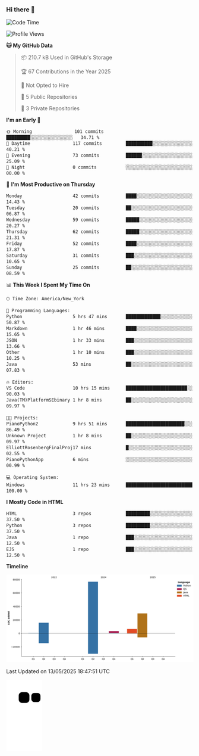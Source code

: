 ### Hi there 👋

<!--
**Iplay6432/Iplay6432** is a ✨ _special_ ✨ repository because its `README.md` (this file) appears on your GitHub profile.

Here are some ideas to get you started:

- 🔭 I’m currently working on ...
- 🌱 I’m currently learning ...
- 👯 I’m looking to collaborate on ...
- 🤔 I’m looking for help with ...
- 💬 Ask me about ...
- 📫 How to reach me: ...
- 😄 Pronouns: ...
- ⚡ Fun fact: ...
-->
<!--
- 🔭 I’m currently working on [A Login Python Scipt Thing](https://github.com/Iplay6432/Lugin-but-no-Pygame-)
- 🌱 I’m currently [learning C++](https://github.com/Iplay6432/LearningCpp)


<!--START_SECTION:waka-->
![Code Time](http://img.shields.io/badge/Code%20Time-228%20hrs%2050%20mins-blue)

![Profile Views](http://img.shields.io/badge/Profile%20Views-0-blue)

**🐱 My GitHub Data** 

> 📦 210.7 kB Used in GitHub's Storage 
 > 
> 🏆 67 Contributions in the Year 2025
 > 
> 🚫 Not Opted to Hire
 > 
> 📜 5 Public Repositories 
 > 
> 🔑 3 Private Repositories 
 > 
**I'm an Early 🐤** 

```text
🌞 Morning                101 commits         █████████░░░░░░░░░░░░░░░░   34.71 % 
🌆 Daytime                117 commits         ██████████░░░░░░░░░░░░░░░   40.21 % 
🌃 Evening                73 commits          ██████░░░░░░░░░░░░░░░░░░░   25.09 % 
🌙 Night                  0 commits           ░░░░░░░░░░░░░░░░░░░░░░░░░   00.00 % 
```
📅 **I'm Most Productive on Thursday** 

```text
Monday                   42 commits          ████░░░░░░░░░░░░░░░░░░░░░   14.43 % 
Tuesday                  20 commits          ██░░░░░░░░░░░░░░░░░░░░░░░   06.87 % 
Wednesday                59 commits          █████░░░░░░░░░░░░░░░░░░░░   20.27 % 
Thursday                 62 commits          █████░░░░░░░░░░░░░░░░░░░░   21.31 % 
Friday                   52 commits          ████░░░░░░░░░░░░░░░░░░░░░   17.87 % 
Saturday                 31 commits          ███░░░░░░░░░░░░░░░░░░░░░░   10.65 % 
Sunday                   25 commits          ██░░░░░░░░░░░░░░░░░░░░░░░   08.59 % 
```


📊 **This Week I Spent My Time On** 

```text
🕑︎ Time Zone: America/New_York

💬 Programming Languages: 
Python                   5 hrs 47 mins       █████████████░░░░░░░░░░░░   50.87 % 
Markdown                 1 hr 46 mins        ████░░░░░░░░░░░░░░░░░░░░░   15.65 % 
JSON                     1 hr 33 mins        ███░░░░░░░░░░░░░░░░░░░░░░   13.66 % 
Other                    1 hr 10 mins        ███░░░░░░░░░░░░░░░░░░░░░░   10.25 % 
Java                     53 mins             ██░░░░░░░░░░░░░░░░░░░░░░░   07.83 % 

🔥 Editors: 
VS Code                  10 hrs 15 mins      ███████████████████████░░   90.03 % 
Java(TM)PlatformSEbinary 1 hr 8 mins         ██░░░░░░░░░░░░░░░░░░░░░░░   09.97 % 

🐱‍💻 Projects: 
PianoPython2             9 hrs 51 mins       ██████████████████████░░░   86.49 % 
Unknown Project          1 hr 8 mins         ██░░░░░░░░░░░░░░░░░░░░░░░   09.97 % 
ElliottRosenbergFinalProj17 mins             █░░░░░░░░░░░░░░░░░░░░░░░░   02.55 % 
PianoPythonApp           6 mins              ░░░░░░░░░░░░░░░░░░░░░░░░░   00.99 % 

💻 Operating System: 
Windows                  11 hrs 23 mins      █████████████████████████   100.00 % 
```

**I Mostly Code in HTML** 

```text
HTML                     3 repos             █████████░░░░░░░░░░░░░░░░   37.50 % 
Python                   3 repos             █████████░░░░░░░░░░░░░░░░   37.50 % 
Java                     1 repo              ███░░░░░░░░░░░░░░░░░░░░░░   12.50 % 
EJS                      1 repo              ███░░░░░░░░░░░░░░░░░░░░░░   12.50 % 
```



**Timeline**

![Lines of Code chart](https://raw.githubusercontent.com/Iplay6432/Iplay6432/main/assets/bar_graph.png)


 Last Updated on 13/05/2025 18:47:51 UTC
<!--END_SECTION:waka-->

![snake](https://raw.githubusercontent.com/Iplay6432/Iplay6432/output/github-contribution-grid-snake.svg)
